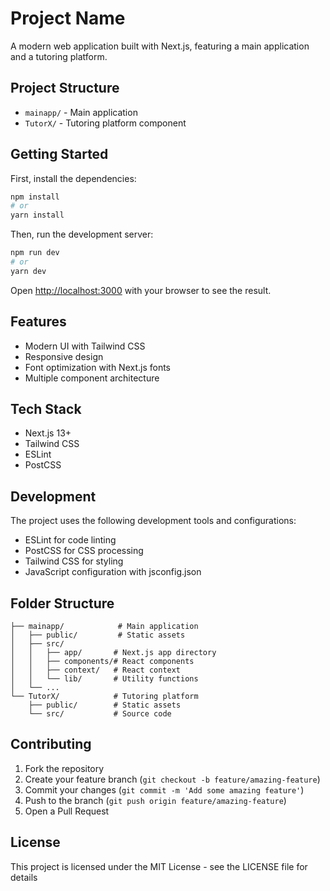 # Project Name

A modern web application built with Next.js, featuring a main application and a tutoring platform.

## Project Structure

- `mainapp/` - Main application
- `TutorX/` - Tutoring platform component

## Getting Started

First, install the dependencies:

```bash
npm install
# or
yarn install
```

Then, run the development server:

```bash
npm run dev
# or
yarn dev
```

Open [http://localhost:3000](http://localhost:3000) with your browser to see the result.

## Features

- Modern UI with Tailwind CSS
- Responsive design
- Font optimization with Next.js fonts
- Multiple component architecture

## Tech Stack

- Next.js 13+
- Tailwind CSS
- ESLint
- PostCSS

## Development

The project uses the following development tools and configurations:
- ESLint for code linting
- PostCSS for CSS processing
- Tailwind CSS for styling
- JavaScript configuration with jsconfig.json

## Folder Structure

```
├── mainapp/            # Main application
│   ├── public/         # Static assets
│   ├── src/           
│   │   ├── app/       # Next.js app directory
│   │   ├── components/# React components
│   │   ├── context/   # React context
│   │   └── lib/       # Utility functions
│   └── ...
└── TutorX/            # Tutoring platform
    ├── public/        # Static assets
    └── src/           # Source code
```

## Contributing

1. Fork the repository
2. Create your feature branch (`git checkout -b feature/amazing-feature`)
3. Commit your changes (`git commit -m 'Add some amazing feature'`)
4. Push to the branch (`git push origin feature/amazing-feature`)
5. Open a Pull Request

## License

This project is licensed under the MIT License - see the LICENSE file for details